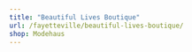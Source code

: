 ```yaml
---
title: "Beautiful Lives Boutique"
url: /fayetteville/beautiful-lives-boutique/
shop: Modehaus
---
```

